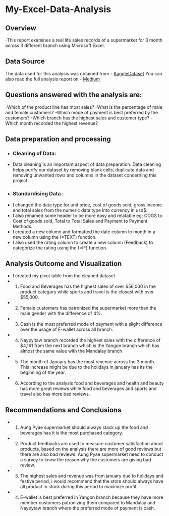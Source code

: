 # My-Excel-Data-Analysis
## Overview
-This report examines a real life sales records of a supermarket for 3 month across 3 different branch using Microsoft Excel.
## Data Source
The data used for this analysis was obtained from - <a href="https://kaggle.com/datasets/aungpyaeap/supermarket-sales?resource=download">KaggleDataset</a>
You can also read the full analysis report on - <a href="https://medium.com/@yussuf.olamilekan.u/aung-pyae-supermarket-analysis-from-jan-mar-2019-ab27a6eb2974">Medium</a>

## Questions answered with the analysis are:

-Which of the product line has most sales?
-What is the percentage of male and female customers?
-Which mode of payment is best preferred by the customers?
-Which branch has the highest sales and customer type?
-Which month recorded the highest revenue?

## Data preparation and processing

- ### Cleaning of Data:
- Data cleaning is an important aspect of data preparation. Data cleaning helps purify our dataset by removing blank cells, duplicate data and removing unwanted rows and columns in the dataset concerning this project
- ### Standardising Data :
-  I changed the data type for unit price, cost of goods sold, gross income and total sales from the numeric data type into currency in usd$.
-  I also renamed some header to be more easy and relatable eg; COGS to Cost of goods sold, Total to Total Sales and Payment to Payment Methods.
-  I created a new column and formatted the date column to month in a new column using the (=TEXT) function.
-  I also used the rating column to create a new column (Feedback) to categorize the rating using the (=IF) function.

## Analysis Outcome and Visualization 
- I created my pivot table from the cleaned dataset.
- 1. Food and Beverages has the highest sales of over $56,000 in the product category while sports and travel is the closest with over $55,000.
- 2. Female customers has patronized the supermarket more than the male gender with the difference of 4%.
- 3. Cash is the most preferred mode of payment with a slight difference over the usage of E-wallet across all branch.
- 4. Naypyitaw branch recorded the highest sales with the difference of $4,161 from the next branch which is the Yangon branch which has almost the same value with the Mandalay branch
- 5. The month of January has the most revenue across the 3 month. This increase might be due to the holidays in january has its the beginning of the year.
- 6. According to the analysis food and beverages and health and beauty has more great reviews while food and beverages and sports and travel also has more bad reviews.

## Recommendations and Conclusions

- 1. Aung Pyae supermarket should always stack up the food and beverages has it is the most purchased category.
- 2. Product feedbacks are used to measure customer satisfaction about products, based on the analysis there are more of good reviews but there are also bad reviews. Aung Pyae supermarket need to conduct a survey   to know the reason why the customers are giving bad review.
- 3. The highest sales and revenue was from january due to holidays and festive period, i would recommend that the store should always have all product in stock during this period to maximize profit.
- 4. E-wallet is best preferred in Yangon branch because they have more member customers patronizing them compared to Mandalay and Naypytaw branch where the preferred mode of payment is cash.

